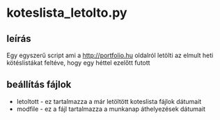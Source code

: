 ﻿# koteslista_letolto.py

## leírás
Egy egyszerű script ami a http://portfolio.hu oldalról letölti az elmult heti kötéslistákat feltéve, hogy egy héttel ezelőtt futott

## beállítás fájlok
* letoltott - ez tartalmazza a már letöltött koteslista fájlok dátumait
* modfile - ez a fájl tartalmazza a munkanap áthelyezések dátumait
